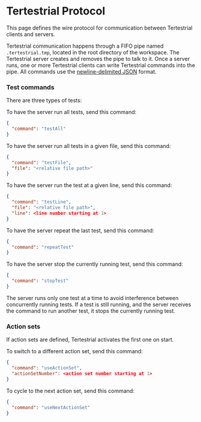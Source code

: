 # Tertestrial Protocol

This page defines the wire protocol for communication between Tertestrial
clients and servers.

Tertestrial communication happens through a FIFO pipe named `.tertestrial.tmp`,
located in the root directory of the workspace. The Tertestrial server creates
and removes the pipe to talk to it. Once a server runs, one or more Tertestrial
clients can write Tertestrial commands into the pipe. All commands use the
[newline-delimited JSON](http://ndjson.org) format.

### Test commands

There are three types of tests:

To have the server run all tests, send this command:

```json
{
  "command": "testAll"
}
```

To have the server run all tests in a given file, send this command:

```json
{
  "command": "testFile",
  "file": "<relative file path>"
}
```

To have the server run the test at a given line, send this command:

```json
{
  "command": "testLine",
  "file": "<relative file path>",
  "line": <line number starting at 1>
}
```

To have the server repeat the last test, send this command:

```json
{
  "command": "repeatTest"
}
```

To have the server stop the currently running test, send this command:

```json
{
  "command": "stopTest"
}
```

The server runs only one test at a time to avoid interference between
concurrently running tests. If a test is still running, and the server receives
the command to run another test, it stops the currently running test.

### Action sets

If action sets are defined, Tertestrial activates the first one on start.

To switch to a different action set, send this command:

```json
{
  "command": "useActionSet",
  "actionSetNumber": <action set number starting at 1>
}
```

To cycle to the next action set, send this command:

```json
{
  "command": "useNextActionSet"
}
```
